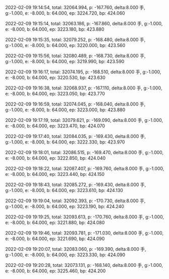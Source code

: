 2022-02-09 19:14:54, total: 32064.994, p: -167.760, delta:8.000 手, g:-1.000, e: -8.000, b: 64.000, ep: 3224.720, bp: 424.060

2022-02-09 19:15:14, total: 32063.186, p: -167.860, delta:8.000 手, g:-1.000, e: -8.000, b: 64.000, ep: 3223.180, bp: 423.880

2022-02-09 19:15:35, total: 32079.252, p: -168.480, delta:8.000 手, g:-1.000, e: -8.000, b: 64.000, ep: 3220.000, bp: 423.560

2022-02-09 19:15:56, total: 32080.489, p: -168.730, delta:8.000 手, g:-1.000, e: -8.000, b: 64.000, ep: 3219.990, bp: 423.590

2022-02-09 19:16:17, total: 32074.195, p: -168.510, delta:8.000 手, g:-1.000, e: -8.000, b: 64.000, ep: 3220.530, bp: 423.630

2022-02-09 19:16:38, total: 32068.937, p: -167.110, delta:8.000 手, g:-1.000, e: -8.000, b: 64.000, ep: 3223.050, bp: 423.770

2022-02-09 19:16:59, total: 32074.045, p: -168.040, delta:8.000 手, g:-1.000, e: -8.000, b: 64.000, ep: 3223.000, bp: 423.880

2022-02-09 19:17:19, total: 32079.621, p: -169.090, delta:8.000 手, g:-1.000, e: -8.000, b: 64.000, ep: 3223.470, bp: 424.070

2022-02-09 19:17:40, total: 32084.035, p: -169.430, delta:8.000 手, g:-1.000, e: -8.000, b: 64.000, ep: 3222.330, bp: 423.970

2022-02-09 19:18:01, total: 32086.515, p: -169.470, delta:8.000 手, g:-1.000, e: -8.000, b: 64.000, ep: 3222.850, bp: 424.040

2022-02-09 19:18:22, total: 32087.407, p: -169.760, delta:8.000 手, g:-1.000, e: -8.000, b: 64.000, ep: 3223.440, bp: 424.150

2022-02-09 19:18:43, total: 32085.272, p: -169.430, delta:8.000 手, g:-1.000, e: -8.000, b: 64.000, ep: 3223.610, bp: 424.130

2022-02-09 19:19:04, total: 32092.393, p: -170.730, delta:8.000 手, g:-1.000, e: -8.000, b: 64.000, ep: 3223.190, bp: 424.240

2022-02-09 19:19:25, total: 32093.613, p: -170.760, delta:8.000 手, g:-1.000, e: -8.000, b: 64.000, ep: 3221.880, bp: 424.080

2022-02-09 19:19:46, total: 32093.781, p: -171.030, delta:8.000 手, g:-1.000, e: -8.000, b: 64.000, ep: 3221.690, bp: 424.090

2022-02-09 19:20:07, total: 32083.060, p: -169.390, delta:8.000 手, g:-1.000, e: -8.000, b: 64.000, ep: 3223.330, bp: 424.090

2022-02-09 19:20:28, total: 32073.131, p: -168.140, delta:8.000 手, g:-1.000, e: -8.000, b: 64.000, ep: 3225.460, bp: 424.200